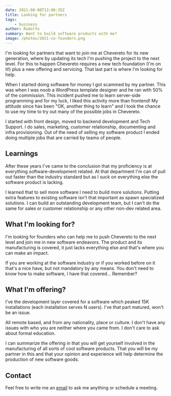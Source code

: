 ```yaml
---
date: 2021-08-08T13:08:35Z
title: Looking for partners
tags:
    - business
author: Rodolfo
summary: Want to build software products with me?
image: /photos/2021-co-founders.png
---
```


I'm looking for partners that want to join me at Chevereto for its new generation, where by updating its tech I'm pushing the project to the next level. For this to happen Chevereto requires a new tech foundation (I'm on it!) plus a new offering and servicing. That last part is where I'm looking for help.

When I started doing software for money I got scammed by my partner. This was when I was noob a WordPress template designer and he ran with 50% of the commission. This incident pushed me to learn server-side programming and for my luck, I liked this activity more than frontend! My attitude since has been "OK, another thing to learn" and I took the chance to use my time to try out many of the possible jobs in Chevereto.

I started with front design, moved to backend development and Tech Support. I do sales, marketing, customer relationship, documenting and infra provisioning. Out of the need of selling my software product I ended doing multiple jobs that are carried by teams of people.

## Learnings

After these years I've came to the conclusion that my proficiency is at everything software-development related. At that department I'm can of pull out faster than the industry standard but as I suck on everything else the software product is lacking.

I learned that to sell more software I need to build more solutions. Putting extra features to existing software isn't that important as spawn specialized solutions. I can build an outstanding development team, but I can't do the same for sales or customer relationship or any other non-dev related area.

## What I'm looking for?

I'm looking for founders who can help me to push Chevereto to the next level and join me in new software endeavors. The product and its manufacturing is covered, it just lacks everything else and that's where you can make an impact.

If you are working at the software industry or if you worked before on it that's a nice have, but not mandatory by any means. You don't need to know how to make software, I have that covered... Remember?

## What I'm offering?

I've the development layer covered for a software which peaked 15K installations (each installation serves N users). I've that part matured, won't be an issue.

All remote based, and from any nationality, place or culture. I don't have any issues with who you are neither where you came from. I don't care to ask about formal education.

I can summarize the offering in that you will get yourself involved in the manufacturing of all sorts of cool software products. That you will be my partner in this and that your opinion and experience will help determine the production of new software goods.

## Contact

Feel free to write me an [email](mailto:inbox@rodolfoberrios.com) to ask me anything or schedule a meeting.
